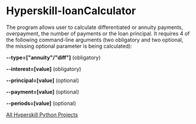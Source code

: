 # Hyperskill-loanCalculator

The program allows user to calculate differentiated or annuity payments, overpayment, the number of payments or the loan principal.
It requires 4 of the following command-line arguments (two obligatory and two optional, the missing optional parameter is being calculated):

**--type=["annuity"/"diff"]** (obligatory)

**--interest=[value]** (obligatory)

**--principal=[value]** (optional)

**--payment=[value]** (optional)

**--periods=[value]** (optional)


[All Hyperskill Python Projects](https://github.com/sharmas1ddharth/Hyperskill-Python-Projects)

